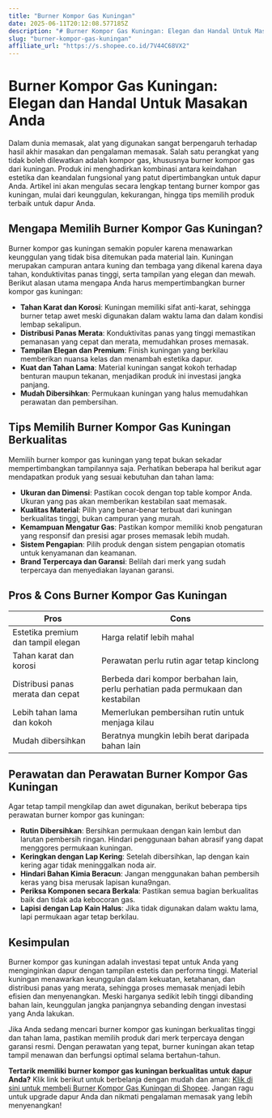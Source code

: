 ```yaml
---
title: "Burner Kompor Gas Kuningan"
date: 2025-06-11T20:12:08.577185Z
description: "# Burner Kompor Gas Kuningan: Elegan dan Handal Untuk Masakan Anda..."
slug: "burner-kompor-gas-kuningan"
affiliate_url: "https://s.shopee.co.id/7V44C68VX2"
---
```

# Burner Kompor Gas Kuningan: Elegan dan Handal Untuk Masakan Anda

Dalam dunia memasak, alat yang digunakan sangat berpengaruh terhadap hasil akhir masakan dan pengalaman memasak. Salah satu perangkat yang tidak boleh dilewatkan adalah kompor gas, khususnya burner kompor gas dari kuningan. Produk ini menghadirkan kombinasi antara keindahan estetika dan keandalan fungsional yang patut dipertimbangkan untuk dapur Anda. Artikel ini akan mengulas secara lengkap tentang burner kompor gas kuningan, mulai dari keunggulan, kekurangan, hingga tips memilih produk terbaik untuk dapur Anda.

## Mengapa Memilih Burner Kompor Gas Kuningan?

Burner kompor gas kuningan semakin populer karena menawarkan keunggulan yang tidak bisa ditemukan pada material lain. Kuningan merupakan campuran antara kuning dan tembaga yang dikenal karena daya tahan, konduktivitas panas tinggi, serta tampilan yang elegan dan mewah. Berikut alasan utama mengapa Anda harus mempertimbangkan burner kompor gas kuningan:

- **Tahan Karat dan Korosi**: Kuningan memiliki sifat anti-karat, sehingga burner tetap awet meski digunakan dalam waktu lama dan dalam kondisi lembap sekalipun.
- **Distribusi Panas Merata**: Konduktivitas panas yang tinggi memastikan pemanasan yang cepat dan merata, memudahkan proses memasak.
- **Tampilan Elegan dan Premium**: Finish kuningan yang berkilau memberikan nuansa kelas dan menambah estetika dapur.
- **Kuat dan Tahan Lama**: Material kuningan sangat kokoh terhadap benturan maupun tekanan, menjadikan produk ini investasi jangka panjang.
- **Mudah Dibersihkan**: Permukaan kuningan yang halus memudahkan perawatan dan pembersihan.

## Tips Memilih Burner Kompor Gas Kuningan Berkualitas

Memilih burner kompor gas kuningan yang tepat bukan sekadar mempertimbangkan tampilannya saja. Perhatikan beberapa hal berikut agar mendapatkan produk yang sesuai kebutuhan dan tahan lama:

- **Ukuran dan Dimensi**: Pastikan cocok dengan top table kompor Anda. Ukuran yang pas akan memberikan kestabilan saat memasak.
- **Kualitas Material**: Pilih yang benar-benar terbuat dari kuningan berkualitas tinggi, bukan campuran yang murah.
- **Kemampuan Mengatur Gas**: Pastikan kompor memiliki knob pengaturan yang responsif dan presisi agar proses memasak lebih mudah.
- **Sistem Pengapian**: Pilih produk dengan sistem pengapian otomatis untuk kenyamanan dan keamanan.
- **Brand Terpercaya dan Garansi**: Belilah dari merk yang sudah terpercaya dan menyediakan layanan garansi.

## Pros & Cons Burner Kompor Gas Kuningan

| Pros                                              | Cons                                         |
|---------------------------------------------------|----------------------------------------------|
| Estetika premium dan tampil elegan               | Harga relatif lebih mahal                  |
| Tahan karat dan korosi                          | Perawatan perlu rutin agar tetap kinclong  |
| Distribusi panas merata dan cepat               | Berbeda dari kompor berbahan lain, perlu perhatian pada permukaan dan kestabilan|
| Lebih tahan lama dan kokoh                     | Memerlukan pembersihan rutin untuk menjaga kilau |
| Mudah dibersihkan                               | Beratnya mungkin lebih berat daripada bahan lain |

## Perawatan dan Perawatan Burner Kompor Gas Kuningan

Agar tetap tampil mengkilap dan awet digunakan, berikut beberapa tips perawatan burner kompor gas kuningan:

- **Rutin Dibersihkan**: Bersihkan permukaan dengan kain lembut dan larutan pembersih ringan. Hindari penggunaan bahan abrasif yang dapat menggores permukaan kuningan.
- **Keringkan dengan Lap Kering**: Setelah dibersihkan, lap dengan kain kering agar tidak meninggalkan noda air.
- **Hindari Bahan Kimia Beracun**: Jangan menggunakan bahan pembersih keras yang bisa merusak lapisan kuna9ngan.
- **Periksa Komponen secara Berkala**: Pastikan semua bagian berkualitas baik dan tidak ada kebocoran gas.
- **Lapisi dengan Lap Kain Halus**: Jika tidak digunakan dalam waktu lama, lapi permukaan agar tetap berkilau.

## Kesimpulan

Burner kompor gas kuningan adalah investasi tepat untuk Anda yang menginginkan dapur dengan tampilan estetis dan performa tinggi. Material kuningan menawarkan keunggulan dalam kekuatan, ketahanan, dan distribusi panas yang merata, sehingga proses memasak menjadi lebih efisien dan menyenangkan. Meski harganya sedikit lebih tinggi dibanding bahan lain, keunggulan jangka panjangnya sebanding dengan investasi yang Anda lakukan.

Jika Anda sedang mencari burner kompor gas kuningan berkualitas tinggi dan tahan lama, pastikan memilih produk dari merk terpercaya dengan garansi resmi. Dengan perawatan yang tepat, burner kuningan akan tetap tampil menawan dan berfungsi optimal selama bertahun-tahun.

**Tertarik memiliki burner kompor gas kuningan berkualitas untuk dapur Anda?** Klik link berikut untuk berbelanja dengan mudah dan aman: [Klik di sini untuk membeli Burner Kompor Gas Kuningan di Shopee](https://s.shopee.co.id/7V44C68VX2). Jangan ragu untuk upgrade dapur Anda dan nikmati pengalaman memasak yang lebih menyenangkan!